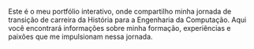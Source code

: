 Este é o meu portfólio interativo, onde compartilho minha jornada de transição de carreira da História para a Engenharia da Computação. Aqui você encontrará informações sobre minha formação, experiências e paixões que me impulsionam nessa jornada.
